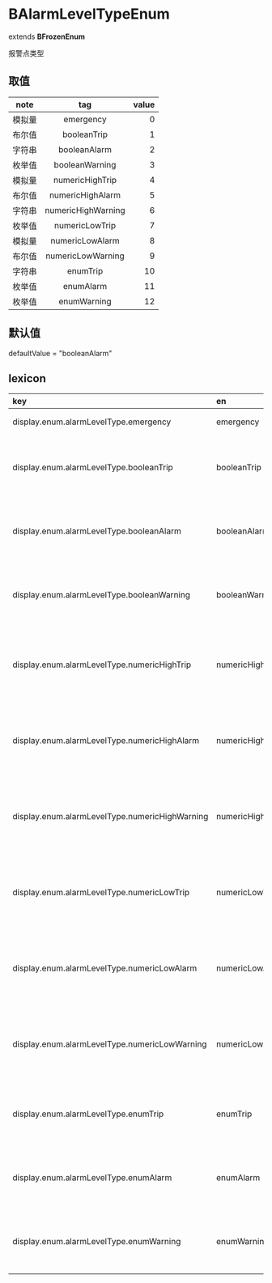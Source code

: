# BAlarmLevelTypeEnum
extends **BFrozenEnum**

报警点类型

## 取值
| note | tag | value |
|:------:|:------:|------:|
| 模拟量 | emergency | 0 |
| 布尔值 | booleanTrip | 1 |
| 字符串 | booleanAlarm | 2 |
| 枚举值 | booleanWarning | 3 |
| 模拟量 | numericHighTrip | 4 |
| 布尔值 | numericHighAlarm | 5 |
| 字符串 | numericHighWarning | 6 |
| 枚举值 | numericLowTrip | 7 |
| 模拟量 | numericLowAlarm | 8 |
| 布尔值 | numericLowWarning | 9 |
| 字符串 | enumTrip | 10 |
| 枚举值 | enumAlarm | 11 |
| 枚举值 | enumWarning | 12 |

## 默认值
defaultValue = "booleanAlarm"

## lexicon
| key | en | cn | unicode |
|:------|:------|:------|:------|
| display.enum.alarmLevelType.emergency | emergency | 急停 | \u6025\u505c |
| display.enum.alarmLevelType.booleanTrip | booleanTrip | 开关量故障 | \u5f00\u5173\u91cf\u6545\u969c |
| display.enum.alarmLevelType.booleanAlarm | booleanAlarm | 开关量报警 | \u5f00\u5173\u91cf\u62a5\u8b66 |
| display.enum.alarmLevelType.booleanWarning | booleanWarning | 开关量预警 | \u5f00\u5173\u91cf\u9884\u8b66 |
| display.enum.alarmLevelType.numericHighTrip | numericHighTrip | 模拟值高故障 | \u6a21\u62df\u503c\u9ad8\u6545\u969c |
| display.enum.alarmLevelType.numericHighAlarm | numericHighAlarm | 模拟值高报警 | \u6a21\u62df\u503c\u9ad8\u62a5\u8b66 |
| display.enum.alarmLevelType.numericHighWarning | numericHighWarning | 模拟值高预警 | \u6a21\u62df\u503c\u9ad8\u9884\u8b66 |
| display.enum.alarmLevelType.numericLowTrip | numericLowTrip | 模拟值低故障 | \u6a21\u62df\u503c\u4f4e\u6545\u969c |
| display.enum.alarmLevelType.numericLowAlarm | numericLowAlarm | 模拟值低报警 | \u6a21\u62df\u503c\u4f4e\u62a5\u8b66 |
| display.enum.alarmLevelType.numericLowWarning | numericLowWarning | 模拟值低预警 | \u6a21\u62df\u503c\u4f4e\u9884\u8b66 |
| display.enum.alarmLevelType.enumTrip | enumTrip | 枚举值故障 | \u679a\u4e3e\u503c\u6545\u969c |
| display.enum.alarmLevelType.enumAlarm | enumAlarm | 枚举值报警 | \u679a\u4e3e\u503c\u62a5\u8b66 |
| display.enum.alarmLevelType.enumWarning | enumWarning | 枚举值预警 | \u679a\u4e3e\u503c\u9884\u8b66 |
